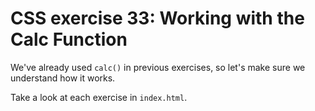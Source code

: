 # CSS exercise 33: Working with the Calc Function

We've already used `calc()` in previous exercises, so let's make sure we understand how it works.

Take a look at each exercise in `index.html`.
